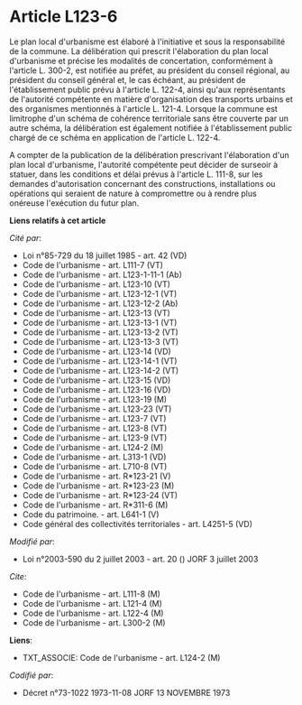 # Article L123-6

Le plan local d'urbanisme est élaboré à l'initiative et sous la responsabilité de la commune. La délibération qui prescrit
l'élaboration du plan local d'urbanisme et précise les modalités de concertation, conformément à l'article L. 300-2, est
notifiée au préfet, au président du conseil régional, au président du conseil général et, le cas échéant, au président de
l'établissement public prévu à l'article L. 122-4, ainsi qu'aux représentants de l'autorité compétente en matière
d'organisation des transports urbains et des organismes mentionnés à l'article L. 121-4. Lorsque la commune est limitrophe
d'un schéma de cohérence territoriale sans être couverte par un autre schéma, la délibération est également notifiée à
l'établissement public chargé de ce schéma en application de l'article L. 122-4.

A compter de la publication de la délibération prescrivant l'élaboration d'un plan local d'urbanisme, l'autorité compétente
peut décider de surseoir à statuer, dans les conditions et délai prévus à l'article L. 111-8, sur les demandes d'autorisation
concernant des constructions, installations ou opérations qui seraient de nature à compromettre ou à rendre plus onéreuse
l'exécution du futur plan.

**Liens relatifs à cet article**

_Cité par_:

  - Loi n°85-729 du 18 juillet 1985 - art. 42 (VD)
  - Code de l'urbanisme - art. L111-7 (VT)
  - Code de l'urbanisme - art. L123-1-11-1 (Ab)
  - Code de l'urbanisme - art. L123-10 (VT)
  - Code de l'urbanisme - art. L123-12-1 (VT)
  - Code de l'urbanisme - art. L123-12-2 (Ab)
  - Code de l'urbanisme - art. L123-13 (VT)
  - Code de l'urbanisme - art. L123-13-1 (VT)
  - Code de l'urbanisme - art. L123-13-2 (VT)
  - Code de l'urbanisme - art. L123-13-3 (VT)
  - Code de l'urbanisme - art. L123-14 (VD)
  - Code de l'urbanisme - art. L123-14-1 (VT)
  - Code de l'urbanisme - art. L123-14-2 (VT)
  - Code de l'urbanisme - art. L123-15 (VD)
  - Code de l'urbanisme - art. L123-16 (VD)
  - Code de l'urbanisme - art. L123-19 (M)
  - Code de l'urbanisme - art. L123-23 (VT)
  - Code de l'urbanisme - art. L123-7 (VT)
  - Code de l'urbanisme - art. L123-8 (VT)
  - Code de l'urbanisme - art. L123-9 (VT)
  - Code de l'urbanisme - art. L124-2 (M)
  - Code de l'urbanisme - art. L313-1 (VD)
  - Code de l'urbanisme - art. L710-8 (VT)
  - Code de l'urbanisme - art. R*123-21 (V)
  - Code de l'urbanisme - art. R*123-23 (M)
  - Code de l'urbanisme - art. R*123-24 (VT)
  - Code de l'urbanisme - art. R*311-6 (M)
  - Code du patrimoine. - art. L641-1 (V)
  - Code général des collectivités territoriales - art. L4251-5 (VD)

_Modifié par_:

  - Loi n°2003-590 du 2 juillet 2003 - art. 20 () JORF 3 juillet 2003

_Cite_:

  - Code de l'urbanisme - art. L111-8 (M)
  - Code de l'urbanisme - art. L121-4 (M)
  - Code de l'urbanisme - art. L122-4 (M)
  - Code de l'urbanisme - art. L300-2 (M)

**Liens**:

  - TXT_ASSOCIE: Code de l'urbanisme - art. L124-2 (M)

_Codifié par_:

  - Décret n°73-1022 1973-11-08 JORF 13 NOVEMBRE 1973
